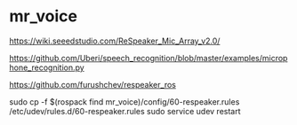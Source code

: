 # mr_voice

https://wiki.seeedstudio.com/ReSpeaker_Mic_Array_v2.0/

https://github.com/Uberi/speech_recognition/blob/master/examples/microphone_recognition.py

https://github.com/furushchev/respeaker_ros

sudo cp -f $(rospack find mr_voice)/config/60-respeaker.rules /etc/udev/rules.d/60-respeaker.rules
sudo service udev restart
